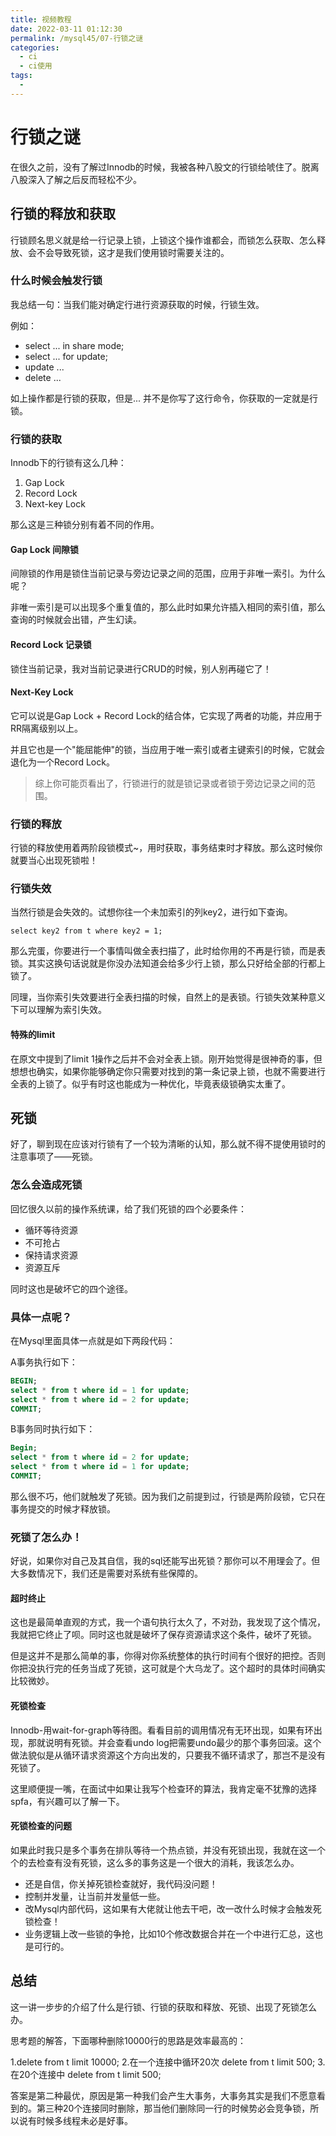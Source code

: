 ```yaml
---
title: 视频教程
date: 2022-03-11 01:12:30
permalink: /mysql45/07-行锁之谜
categories:
  - ci
  - ci使用
tags:
  -
---
```


# 行锁之谜

在很久之前，没有了解过Innodb的时候，我被各种八股文的行锁给唬住了。脱离八股深入了解之后反而轻松不少。

## 行锁的释放和获取

行锁顾名思义就是给一行记录上锁，上锁这个操作谁都会，而锁怎么获取、怎么释放、会不会导致死锁，这才是我们使用锁时需要关注的。

### 什么时候会触发行锁
我总结一句：当我们能对确定行进行资源获取的时候，行锁生效。

例如：
- select ... in share mode;
- select ... for update;
- update ...
- delete ...

如上操作都是行锁的获取，但是... 并不是你写了这行命令，你获取的一定就是行锁。
### 行锁的获取
Innodb下的行锁有这么几种：
1. Gap Lock
2. Record Lock
3. Next-key Lock

那么这是三种锁分别有着不同的作用。

#### Gap Lock 间隙锁
间隙锁的作用是锁住当前记录与旁边记录之间的范围，应用于非唯一索引。为什么呢？

非唯一索引是可以出现多个重复值的，那么此时如果允许插入相同的索引值，那么查询的时候就会出错，产生幻读。

#### Record Lock 记录锁
锁住当前记录，我对当前记录进行CRUD的时候，别人别再碰它了！

#### Next-Key Lock 
它可以说是Gap Lock + Record Lock的结合体，它实现了两者的功能，并应用于RR隔离级别以上。

并且它也是一个"能屈能伸"的锁，当应用于唯一索引或者主键索引的时候，它就会退化为一个Record Lock。

> 综上你可能页看出了，行锁进行的就是锁记录或者锁于旁边记录之间的范围。
### 行锁的释放
行锁的释放使用着两阶段锁模式~，用时获取，事务结束时才释放。那么这时候你就要当心出现死锁啦！
### 行锁失效
当然行锁是会失效的。试想你往一个未加索引的列key2，进行如下查询。
```mysql
select key2 from t where key2 = 1;
```
那么完蛋，你要进行一个事情叫做全表扫描了，此时给你用的不再是行锁，而是表锁。其实这换句话说就是你没办法知道会给多少行上锁，那么只好给全部的行都上锁了。

同理，当你索引失效要进行全表扫描的时候，自然上的是表锁。行锁失效某种意义下可以理解为索引失效。

#### 特殊的limit
在原文中提到了limit 1操作之后并不会对全表上锁。刚开始觉得是很神奇的事，但想想也确实，如果你能够确定你只需要对找到的第一条记录上锁，也就不需要进行全表的上锁了。似乎有时这也能成为一种优化，毕竟表级锁确实太重了。

## 死锁
好了，聊到现在应该对行锁有了一个较为清晰的认知，那么就不得不提使用锁时的注意事项了——死锁。

### 怎么会造成死锁
回忆很久以前的操作系统课，给了我们死锁的四个必要条件：
- 循环等待资源
- 不可抢占
- 保持请求资源
- 资源互斥

同时这也是破坏它的四个途径。

### 具体一点呢？
在Mysql里面具体一点就是如下两段代码：

A事务执行如下：
```sql
BEGIN;
select * from t where id = 1 for update;
select * from t where id = 2 for update;
COMMIT;
```
B事务同时执行如下：
```sql
Begin;
select * from t where id = 2 for update;
select * from t where id = 1 for update;
COMMIT;
```

那么很不巧，他们就触发了死锁。因为我们之前提到过，行锁是两阶段锁，它只在事务提交的时候才释放锁。

### 死锁了怎么办！
好说，如果你对自己及其自信，我的sql还能写出死锁？那你可以不用理会了。但大多数情况下，我们还是需要对系统有些保障的。

#### 超时终止
这也是最简单直观的方式，我一个语句执行太久了，不对劲，我发现了这个情况，我就把它终止了呗。同时这也就是破坏了保存资源请求这个条件，破坏了死锁。

但是这并不是那么简单的事，你得对你系统整体的执行时间有个很好的把控。否则你把没执行完的任务当成了死锁，这可就是个大乌龙了。这个超时的具体时间确实比较微妙。

#### 死锁检查

Innodb-用wait-for-graph等待图。看看目前的调用情况有无环出现，如果有环出现，那就说明有死锁。并会查看undo log把需要undo最少的那个事务回滚。这个做法貌似是从循环请求资源这个方向出发的，只要我不循环请求了，那岂不是没有死锁了。

这里顺便提一嘴，在面试中如果让我写个检查环的算法，我肯定毫不犹豫的选择spfa，有兴趣可以了解一下。

#### 死锁检查的问题
如果此时我只是多个事务在排队等待一个热点锁，并没有死锁出现，我就在这一个个的去检查有没有死锁，这么多的事务这是一个很大的消耗，我该怎么办。

- 还是自信，你关掉死锁检查就好，我代码没问题！
- 控制并发量，让当前并发量低一些。
- 改Mysql内部代码，这如果有大佬就让他去干吧，改一改什么时候才会触发死锁检查！
- 业务逻辑上改一些锁的争抢，比如10个修改数据合并在一个中进行汇总，这也是可行的。

## 总结
这一讲一步步的介绍了什么是行锁、行锁的获取和释放、死锁、出现了死锁怎么办。

思考题的解答，下面哪种删除10000行的思路是效率最高的：

1.delete from t limit 10000;
2.在一个连接中循环20次 delete from t limit 500;
3.在20个连接中 delete from t limit 500;

答案是第二种最优，原因是第一种我们会产生大事务，大事务其实是我们不愿意看到的。第三种20个连接同时删除，那当他们删除同一行的时候势必会竞争锁，所以说有时候多线程未必是好事。